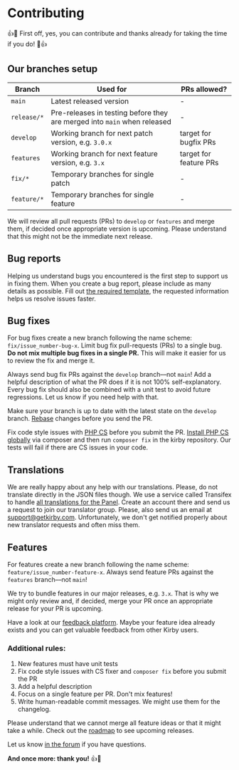 # Contributing

:+1::tada: First off, yes, you can contribute and thanks already for taking the time if you do! :tada::+1:

## Our branches setup

| Branch | Used for | PRs allowed? |
|--|--|--|
| `main` | Latest released version | - |
| `release/*` | Pre-releases in testing before they are merged into `main` when released | - |
| `develop` | Working branch for next patch version, e.g. `3.0.x` | target for bugfix PRs |
| `features` | Working branch for next feature version, e.g. `3.x` | target for feature PRs |
| `fix/*` | Temporary branches for single patch | - |
| `feature/*` | Temporary branches for single feature | - |

We will review all pull requests (PRs) to `develop` or `features` and merge them, if decided once appropriate version is upcoming. Please understand that this might not be the immediate next release.

## Bug reports

Helping us understand bugs you encountered is the first step to support us in fixing them. When you create a bug report, please include as many details as possible. Fill out [the required template](ISSUE_TEMPLATE/bug_report.md), the requested information helps us resolve issues faster.

## Bug fixes

For bug fixes create a new  branch following the name scheme: `fix/issue_number-bug-x`. Limit bug fix pull-requests (PRs) to a single bug. **Do not mix multiple bug fixes in a single PR.** This will make it easier for us to review the fix and merge it.

Always send bug fix PRs against the `develop` branch––not `main`! Add a helpful description of what the PR does if it is not 100% self-explanatory. Every bug fix should also be combined with a unit test to avoid future regressions. Let us know if you need help with that.

Make sure your branch is up to date with the latest state on the `develop` branch. [Rebase](https://help.github.com/articles/about-pull-request-merges/) changes before you send the PR.

Fix code style issues with [PHP CS](https://github.com/FriendsOfPHP/PHP-CS-Fixer) before you submit the PR. [Install PHP CS globally](https://github.com/FriendsOfPHP/PHP-CS-Fixer#globally-composer) via composer and then run `composer fix` in the kirby repository. Our tests will fail if there are CS issues in your code.

## Translations

We are really happy about any help with our translations. Please, do not translate directly in the JSON files though. We use a service called Transifex to handle [all translations for the Panel](https://translation.getkirby.com/). Create an account there and send us a request to join our translator group. Please, also send us an email at <support@getkirby.com>. Unfortunately, we don't get notified properly about new translator requests and often miss them.

## Features

For features create a new branch following the name scheme: `feature/issue_number-feature-x`. Always send feature PRs against the `features` branch––not `main`!

We try to bundle features in our major releases, e.g. `3.x`. That is why we might only review and, if decided, merge your PR once an appropriate  release for your PR is upcoming.

Have a look at our [feedback platform](https://feedback.getkirby.com). Maybe your feature idea already exists and you can get valuable feedback from other Kirby users.

### Additional rules:

1. New features must have unit tests
2. Fix code style issues with CS fixer and `composer fix` before you submit the PR
3. Add a helpful description
4. Focus on a single feature per PR. Don't mix features!
5. Write human-readable commit messages. We might use them for the changelog.

Please understand that we cannot merge all feature ideas or that it might take a while. Check out the [roadmap](https://roadmap.getkirby.com) to see upcoming releases.

Let us know [in the forum](https://forum.getkirby.com) if you have questions.

**And once more: thank you!** :+1::tada:
